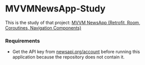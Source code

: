 # MVVMNewsApp-Study

This is the study of that project: [MVVM NewsApp (Retrofit, Room, Coroutines, Navigation Components)](https://youtube.com/playlist?list=PLQkwcJG4YTCRF8XiCRESq1IFFW8COlxYJ)

 ### Requirements
* Get the API key from [newsapi.org/account](https://newsapi.org/account) before running this application because the repository does not contain it.
